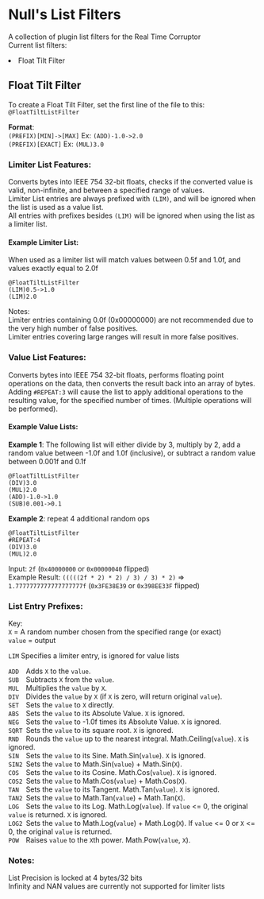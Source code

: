 # Null's List Filters

A collection of plugin list filters for the Real Time Corruptor<br>
Current list filters:
<li>Float Tilt Filter

## Float Tilt Filter

To create a Float Tilt Filter, set the first line of the file to this: `@FloatTiltListFilter`<br>

**Format**:<br>
`(PREFIX)[MIN]->[MAX]` Ex: `(ADD)-1.0->2.0`<br>
`(PREFIX)[EXACT]` Ex: `(MUL)3.0`<br>

### Limiter List Features:
Converts bytes into IEEE 754 32-bit floats, checks if the converted value is valid, non-infinite, and between a specified range of values.<br>
Limiter List entries are always prefixed with `(LIM)`, and will be ignored when the list is used as a value list.<br>
All entries with prefixes besides `(LIM)` will be ignored when using the list as a limiter list.<br>

#### Example Limiter List:

When used as a limiter list will match values between 0.5f and 1.0f, and values exactly equal to 2.0f<br>
```
@FloatTiltListFilter
(LIM)0.5->1.0
(LIM)2.0
```

Notes:<br>
Limiter entries containing 0.0f (0x00000000) are not recommended due to the very high number of false positives.<br>
Limiter entries covering large ranges will result in more false positives.<br>

### Value List Features:<br>
Converts bytes into IEEE 754 32-bit floats, performs floating point operations on the data, then converts the result back into an array of bytes.<br>
Adding `#REPEAT:3` will cause the list to apply additional operations to the resulting value, for the specified number of times. (Multiple operations will be performed).<br>


#### Example Value Lists:<br>
**Example 1**: The following list will either divide by 3, multiply by 2, add a random value between -1.0f and 1.0f (inclusive), or subtract a random value between 0.001f and 0.1f
```
@FloatTiltListFilter
(DIV)3.0
(MUL)2.0
(ADD)-1.0->1.0
(SUB)0.001->0.1
```

**Example 2**: repeat 4 additional random ops<br>
```
@FloatTiltListFilter
#REPEAT:4
(DIV)3.0
(MUL)2.0
```

Input: `2f` (`0x40000000` or `0x00000040` flipped)<br>
Example Result: `(((((2f * 2) * 2) / 3) / 3) * 2)` => `1.7777777777777777777f` (`0x3FE38E39` or `0x398EE33F` flipped)<br>

### List Entry Prefixes:
Key:<br>
`X` = A random number chosen from the specified range (or exact)<br>
`value` = output<br>

`LIM`	Specifies a limiter entry, is ignored for value lists<br>
  
`ADD`&ensp;&ensp;Adds `X` to the `value`.<br>
`SUB`&ensp;&ensp;Subtracts `X` from the `value`.<br>
`MUL`&ensp;&ensp;Multiplies the `value` by `X`.<br>
`DIV`&ensp;&ensp;Divides the `value` by `X` (if `X` is zero, will return original `value`).<br>
`SET`&ensp;&ensp;Sets the `value` to `X` directly.<br>
`ABS`&ensp;&ensp;Sets the `value` to its Absolute Value. `X` is ignored.<br>
`NEG`&ensp;&ensp;Sets the `value` to -1.0f times its Absolute Value. `X` is ignored.<br>
`SQRT`&ensp;Sets the `value` to its square root. `X` is ignored.<br>
`RND`&ensp;&ensp;Rounds the `value` up to the nearest integral. Math.Ceiling(`value`). `X` is ignored.<br>
`SIN`&ensp;&ensp;Sets the `value` to its Sine. Math.Sin(`value`). `X` is ignored.<br>
`SIN2`&ensp;Sets the `value` to Math.Sin(`value`) + Math.Sin(`X`).<br>
`COS`&ensp;&ensp;Sets the `value` to its Cosine. Math.Cos(`value`). `X` is ignored.<br>
`COS2`&ensp;Sets the `value` to Math.Cos(`value`) + Math.Cos(`X`).<br>
`TAN`&ensp;&ensp;Sets the `value` to its Tangent. Math.Tan(`value`). `X` is ignored.<br>
`TAN2`&ensp;Sets the `value` to Math.Tan(`value`) + Math.Tan(`X`).<br>
`LOG`&ensp;&ensp;Sets the `value` to its Log. Math.Log(`value`). If `value` <= 0, the original `value` is returned. `X` is ignored.<br>
`LOG2`&ensp;Sets the `value` to Math.Log(`value`) + Math.Log(`X`). If `value` <= 0 or `X` <= 0, the original `value` is returned.<br>
`POW`&ensp;&ensp;Raises `value` to the `X`th power. Math.Pow(`value`, `X`).<br>

### Notes:<br>
List Precision is locked at 4 bytes/32 bits<br>
Infinity and NAN values are currently not supported for limiter lists<br>
